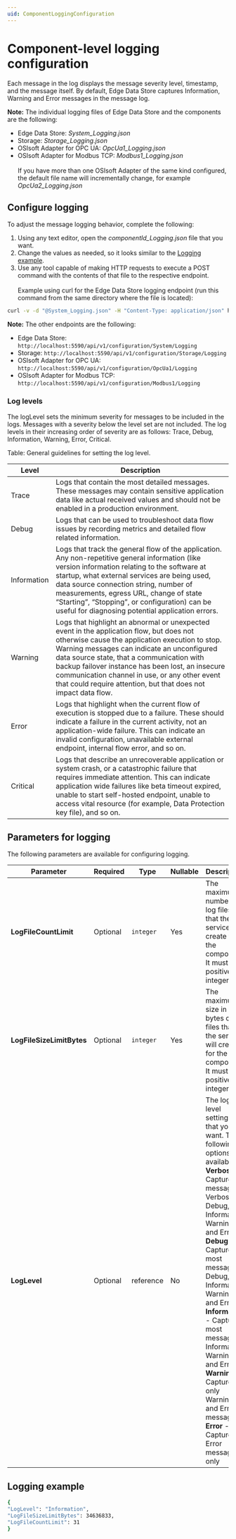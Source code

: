 ```yaml
---
uid: ComponentLoggingConfiguration
---
```


# Component-level logging configuration

Each message in the log displays the message severity level, timestamp, and the message itself. By default, Edge Data Store captures Information, Warning and Error messages in the message log.

**Note:** The individual logging files of Edge Data Store and the components are the following:<br>
  - Edge Data Store: _System_Logging.json_
  - Storage: _Storage_Logging.json_
  - OSIsoft Adapter for OPC UA: _OpcUa1_Logging.json_
  - OSIsoft Adapter for Modbus TCP: _Modbus1_Logging.json_ <br><br>
If you have more than one OSIsoft Adapter of the same kind configured, the default file name will incrementally change, for example _OpcUa2_Logging.json_

## Configure logging

To adjust the message logging behavior, complete the following:

1. Using any text editor, open the _componentId_Logging.json_ file that you want.
2. Change the values as needed, so it looks similar to the [Logging example](#logging-example).
3. Use any tool capable of making HTTP requests to execute a POST command with the contents of that file to the respective endpoint. <br><br> Example using curl for the Edge Data Store logging endpoint (run this command from the same directory where the file is located):

```bash
curl -v -d "@System_Logging.json" -H "Content-Type: application/json" http://localhost:5590/api/v1/configuration/System/Logging
```

**Note:** The other endpoints are the following:<br>
  - Edge Data Store: `http://localhost:5590/api/v1/configuration/System/Logging`
  - Storage: `http://localhost:5590/api/v1/configuration/Storage/Logging`
  - OSIsoft Adapter for OPC UA: `http://localhost:5590/api/v1/configuration/OpcUa1/Logging`
  - OSIsoft Adapter for Modbus TCP: `http://localhost:5590/api/v1/configuration/Modbus1/Logging`

### Log levels

The logLevel sets the minimum severity for messages to be included in the logs. Messages with a severity below the level set are not included. The log levels in their increasing order of severity are as follows: Trace, Debug, Information, Warning, Error, Critical.

Table: General guidelines for setting the log level.

| **Level**                | **Description**|      
|--------------------------|-----------|
|Trace         | Logs that contain the most detailed messages. These messages may contain sensitive application data like actual received values and should not be enabled in a production environment. |
| Debug | Logs that can be used to troubleshoot data flow issues by recording metrics and detailed flow related information. |
| Information | Logs that track the general flow of the application. Any non-repetitive general information (like version information relating to the software at startup, what external services are being used, data source connection string, number of measurements, egress URL, change of state “Starting”, “Stopping”, or configuration) can be useful for diagnosing potential application errors.  |
| Warning | Logs that highlight an abnormal or unexpected event in the application flow, but does not otherwise cause the application execution to stop. Warning messages can indicate an unconfigured data source state, that a communication with backup failover instance has been lost, an insecure communication channel in use, or any other event that could require attention, but that does not impact data flow. |
| Error | Logs that highlight when the current flow of execution is stopped due to a failure. These should indicate a failure in the current activity, not an application-wide failure. This can indicate an invalid configuration, unavailable external endpoint, internal flow error, and so on.|
| Critical | Logs that describe an unrecoverable application or system crash, or a catastrophic failure that requires immediate attention. This can indicate application wide failures like beta timeout expired, unable to start self-hosted endpoint, unable to access vital resource (for example, Data Protection key file), and so on. |

## Parameters for logging

The following parameters are available for configuring logging.

| Parameter                   | Required | Type      | Nullable | Description |
| --------------------------- | ---------| --------  | -------- | ----------- |
| **LogFileCountLimit**       | Optional | `integer` | Yes      |  The maximum number of log files that the service will create for the component. It must be a positive integer.            |
| **LogFileSizeLimitBytes**   | Optional | `integer` | Yes      | The maximum size in bytes of log files that the service will create for the component. It must be a positive integer.            |
| **LogLevel**                | Optional | reference | No       | The log level settings that you want. The following options are available: <br> **Verbose** - Captures all messages: Verbose, Debug, Information, Warning and Error <br> **Debug** - Captures most messages: Debug, Information, Warning and Error <br> **Information** - Captures most messages: Information, Warning and Error <br> **Warning** - Captures only Warning and Error messages <br> **Error** - Captures Error messages only |

## Logging example

```bash
{
"LogLevel": "Information",
"LogFileSizeLimitBytes": 34636833,
"LogFileCountLimit": 31
}
```
